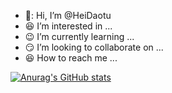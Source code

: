 - :grimacing:: Hi, I’m @HeiDaotu
- :satisfied: I’m interested in ...
- :wink: I’m currently learning ...
- :smirk: I’m looking to collaborate on ...
- :laughing: How to reach me ...

<!---
HeiDaotu/HeiDaotu is a ✨ special ✨ repository because its `README.md` (this file) appears on your GitHub profile.
You can click the Preview link to take a look at your changes.
--->
[![Anurag's GitHub stats](https://github-readme-stats.vercel.app/api?username=HeiDaotu&theme=merko)](https://github.com/anuraghazra/github-readme-stats)
